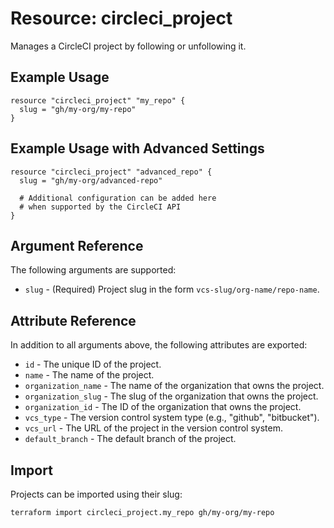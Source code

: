 # Resource: circleci_project

Manages a CircleCI project by following or unfollowing it.

## Example Usage

```hcl
resource "circleci_project" "my_repo" {
  slug = "gh/my-org/my-repo"
}
```

## Example Usage with Advanced Settings

```hcl
resource "circleci_project" "advanced_repo" {
  slug = "gh/my-org/advanced-repo"
  
  # Additional configuration can be added here
  # when supported by the CircleCI API
}
```

## Argument Reference

The following arguments are supported:

* `slug` - (Required) Project slug in the form `vcs-slug/org-name/repo-name`.

## Attribute Reference

In addition to all arguments above, the following attributes are exported:

* `id` - The unique ID of the project.
* `name` - The name of the project.
* `organization_name` - The name of the organization that owns the project.
* `organization_slug` - The slug of the organization that owns the project.
* `organization_id` - The ID of the organization that owns the project.
* `vcs_type` - The version control system type (e.g., "github", "bitbucket").
* `vcs_url` - The URL of the project in the version control system.
* `default_branch` - The default branch of the project.

## Import

Projects can be imported using their slug:

```bash
terraform import circleci_project.my_repo gh/my-org/my-repo
```
